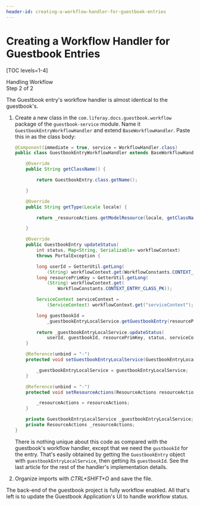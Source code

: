 ```yaml
---
header-id: creating-a-workflow-handler-for-guestbook-entries
---
```


# Creating a Workflow Handler for Guestbook Entries

[TOC levels=1-4]

<div class="learn-path-step">
    <p>Handling Workflow<br>Step 2 of 2</p>
</div>

The Guestbook entry's workflow handler is almost identical to the guestbook's.

1.  Create a new class in the `com.liferay.docs.guestbook.workflow` package of
    the `guestbook-service` module. Name it `GuestbookEntryWorkflowHandler` and
    extend `BaseWorkflowHandler`. Paste this in as the class body:

    ```java
    @Component(immediate = true, service = WorkflowHandler.class)
    public class GuestbookEntryWorkflowHandler extends BaseWorkflowHandler<GuestbookEntry> {

        @Override
        public String getClassName() {

            return GuestbookEntry.class.getName();

        }

        @Override
        public String getType(Locale locale) {

            return _resourceActions.getModelResource(locale, getClassName());

        }

        @Override
        public GuestbookEntry updateStatus(
            int status, Map<String, Serializable> workflowContext)
            throws PortalException {

            long userId = GetterUtil.getLong(
                (String) workflowContext.get(WorkflowConstants.CONTEXT_USER_ID));
            long resourcePrimKey = GetterUtil.getLong(
                (String) workflowContext.get(
                    WorkflowConstants.CONTEXT_ENTRY_CLASS_PK));

            ServiceContext serviceContext =
                (ServiceContext) workflowContext.get("serviceContext");

            long guestbookId =
                _guestbookEntryLocalService.getGuestbookEntry(resourcePrimKey).getGuestbookId();
            
            return _guestbookEntryLocalService.updateStatus(
                userId, guestbookId, resourcePrimKey, status, serviceContext);
        }

        @Reference(unbind = "-")
        protected void setGuestbookEntryLocalService(GuestbookEntryLocalService guestbookEntryLocalService) {

            _guestbookEntryLocalService = guestbookEntryLocalService;
        }

        @Reference(unbind = "-")
        protected void setResourceActions(ResourceActions resourceActions) {

            _resourceActions = resourceActions;
        }

        private GuestbookEntryLocalService _guestbookEntryLocalService;
        private ResourceActions _resourceActions;
    }
    ```

    There is nothing unique about this code as compared with the guestbook's
    workflow handler, except that we need the `gustbookId` for the entry. That's
    easily obtained by getting the `GuestbookEntry` object with
    `guestbookEntryLocalService`, then getting its `guestbookId`. See the last
    article for the rest of the handler's implementation details.

2.  Organize imports with *CTRL+SHIFT+O* and save the file.

The back-end of the guestbook project is fully workflow enabled. All that's left
is to update the Guestbook Application's UI to handle workflow status. 

